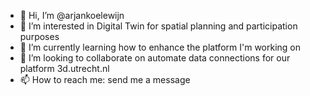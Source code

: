 - 👋 Hi, I’m @arjankoelewijn
- 👀 I’m interested in Digital Twin for spatial planning and participation purposes
- 🌱 I’m currently learning how to enhance the platform I'm working on
- 💞️ I’m looking to collaborate on automate data connections for our platform 3d.utrecht.nl
- 📫 How to reach me: send me a message

<!---
arjankoelewijn/arjankoelewijn is a ✨ special ✨ repository because its `README.md` (this file) appears on your GitHub profile.
You can click the Preview link to take a look at your changes.
--->
